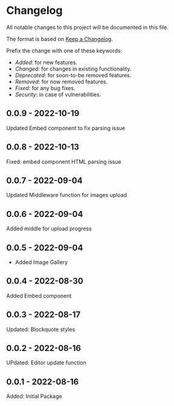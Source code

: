 <!---

------ FOLLOW THESE WHILE ADDING AN ENTRY ------

** Add BREAKING keyword in bold for changes which could potentially break the component, eg: **BREAKING**.
** Enclose a prop name in double backticks, eg: `menuType`.
** Represent a version as second level heading and write the version number inside a square bracket, eg: ##  [3.3.2].

--->
# Changelog

All notable changes to this project will be documented in this file.

The format is based on [Keep a Changelog](https://keepachangelog.com/en/1.0.0/).

Prefix the change with one of these keywords:

- *Added*: for new features.
- *Changed*: for changes in existing functionality.
- *Deprecated*: for soon-to-be removed features.
- *Removed*: for now removed features.
- *Fixed*: for any bug fixes.
- *Security*: in case of vulnerabilities.

## 0.0.9 - 2022-10-19

Updated Embed component to fix parsing issue

## 0.0.8 - 2022-10-13

Fixed: embed component HTML parsing issue

## 0.0.7 - 2022-09-04

Updated Middleware function for images upload

## 0.0.6 - 2022-09-04

Added middle for upload progress

## 0.0.5 - 2022-09-04

- Added Image Gallery

## 0.0.4 - 2022-08-30

Added Embed component

## 0.0.3 - 2022-08-17

Updated: Blockquote styles

## 0.0.2 - 2022-08-16

UPdated: Editor update function

## 0.0.1 - 2022-08-16

Added: Initial Package

